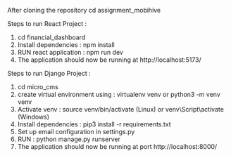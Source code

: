 After cloning the repository
cd assignment_mobihive

Steps to run React Project :
1. cd financial_dashboard
2. Install dependencies : npm install
3. RUN react application : npm run dev
4. The application should now be running at http://localhost:5173/

Steps to run Django Project :
1. cd micro_cms
2. create virtual environment using : virtualenv venv or python3 -m venv venv
3. Activate venv : source venv/bin/activate (Linux) or venv\Script\activate (Windows)
4. Install dependencies : pip3 install -r requirements.txt
5. Set up email configuration in settings.py
6. RUN : python manage.py runserver
7. The application should now be running at port http://localhost:8000/
